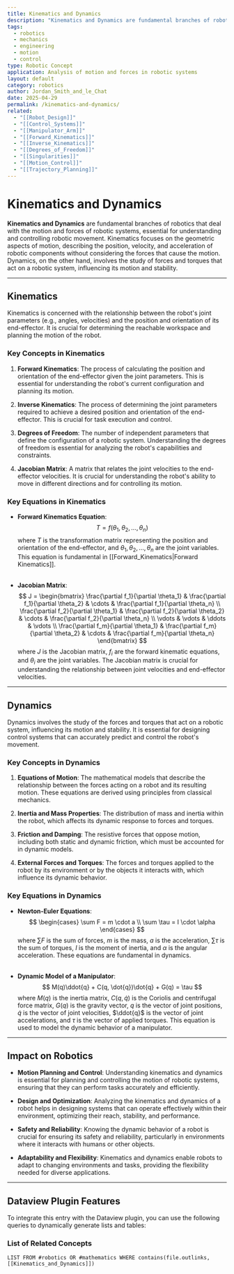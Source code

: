 ```yaml
---
title: Kinematics and Dynamics
description: "Kinematics and Dynamics are fundamental branches of robotics that deal with the motion and forces of robotic systems, essential for understanding and controlling robotic movement."
tags:
  - robotics
  - mechanics
  - engineering
  - motion
  - control
type: Robotic Concept
application: Analysis of motion and forces in robotic systems
layout: default
category: robotics
author: Jordan_Smith_and_le_Chat
date: 2025-04-29
permalink: /kinematics-and-dynamics/
related:
  - "[[Robot_Design]]"
  - "[[Control_Systems]]"
  - "[[Manipulator_Arm]]"
  - "[[Forward_Kinematics]]"
  - "[[Inverse_Kinematics]]"
  - "[[Degrees_of_Freedom]]"
  - "[[Singularities]]"
  - "[[Motion_Control]]"
  - "[[Trajectory_Planning]]"
---
```


# Kinematics and Dynamics

**Kinematics and Dynamics** are fundamental branches of robotics that deal with the motion and forces of robotic systems, essential for understanding and controlling robotic movement. Kinematics focuses on the geometric aspects of motion, describing the position, velocity, and acceleration of robotic components without considering the forces that cause the motion. Dynamics, on the other hand, involves the study of forces and torques that act on a robotic system, influencing its motion and stability.

---

## Kinematics

Kinematics is concerned with the relationship between the robot's joint parameters (e.g., angles, velocities) and the position and orientation of its end-effector. It is crucial for determining the reachable workspace and planning the motion of the robot.

### Key Concepts in Kinematics

1. **Forward Kinematics**: The process of calculating the position and orientation of the end-effector given the joint parameters. This is essential for understanding the robot's current configuration and planning its motion.

2. **Inverse Kinematics**: The process of determining the joint parameters required to achieve a desired position and orientation of the end-effector. This is crucial for task execution and control.

3. **Degrees of Freedom**: The number of independent parameters that define the configuration of a robotic system. Understanding the degrees of freedom is essential for analyzing the robot's capabilities and constraints.

4. **Jacobian Matrix**: A matrix that relates the joint velocities to the end-effector velocities. It is crucial for understanding the robot's ability to move in different directions and for controlling its motion.

### Key Equations in Kinematics

- **Forward Kinematics Equation**:
  $$
  T = f(\theta_1, \theta_2, \ldots, \theta_n)
  $$
  where $T$ is the transformation matrix representing the position and orientation of the end-effector, and $\theta_1, \theta_2, \ldots, \theta_n$ are the joint variables. This equation is fundamental in [[Forward_Kinematics|Forward Kinematics]].
  <br></br>

- **Jacobian Matrix**:
  $$
  J = \begin{bmatrix}
  \frac{\partial f_1}{\partial \theta_1} & \frac{\partial f_1}{\partial \theta_2} & \cdots & \frac{\partial f_1}{\partial \theta_n} \\
  \frac{\partial f_2}{\partial \theta_1} & \frac{\partial f_2}{\partial \theta_2} & \cdots & \frac{\partial f_2}{\partial \theta_n} \\
  \vdots & \vdots & \ddots & \vdots \\
  \frac{\partial f_m}{\partial \theta_1} & \frac{\partial f_m}{\partial \theta_2} & \cdots & \frac{\partial f_m}{\partial \theta_n}
  \end{bmatrix}
  $$
  where $J$ is the Jacobian matrix, $f_i$ are the forward kinematic equations, and $\theta_i$ are the joint variables. The Jacobian matrix is crucial for understanding the relationship between joint velocities and end-effector velocities.

---

## Dynamics

Dynamics involves the study of the forces and torques that act on a robotic system, influencing its motion and stability. It is essential for designing control systems that can accurately predict and control the robot's movement.

### Key Concepts in Dynamics

1. **Equations of Motion**: The mathematical models that describe the relationship between the forces acting on a robot and its resulting motion. These equations are derived using principles from classical mechanics.

2. **Inertia and Mass Properties**: The distribution of mass and inertia within the robot, which affects its dynamic response to forces and torques.

3. **Friction and Damping**: The resistive forces that oppose motion, including both static and dynamic friction, which must be accounted for in dynamic models.

4. **External Forces and Torques**: The forces and torques applied to the robot by its environment or by the objects it interacts with, which influence its dynamic behavior.

### Key Equations in Dynamics

- **Newton-Euler Equations**:
  $$
  \begin{cases}
  \sum F = m \cdot a \\
  \sum \tau = I \cdot \alpha
  \end{cases}
  $$
  where $\sum F$ is the sum of forces, $m$ is the mass, $a$ is the acceleration, $\sum \tau$ is the sum of torques, $I$ is the moment of inertia, and $\alpha$ is the angular acceleration. These equations are fundamental in dynamics.
  <br></br>

- **Dynamic Model of a Manipulator**:
  $$
  M(q)\ddot{q} + C(q, \dot{q})\dot{q} + G(q) = \tau
  $$
  where $M(q)$ is the inertia matrix, $C(q, \dot{q})$ is the Coriolis and centrifugal force matrix, $G(q)$ is the gravity vector, $q$ is the vector of joint positions, $\dot{q}$ is the vector of joint velocities, $\ddot{q}$ is the vector of joint accelerations, and $\tau$ is the vector of applied torques. This equation is used to model the dynamic behavior of a manipulator.

---

## Impact on Robotics

- **Motion Planning and Control**: Understanding kinematics and dynamics is essential for planning and controlling the motion of robotic systems, ensuring that they can perform tasks accurately and efficiently.

- **Design and Optimization**: Analyzing the kinematics and dynamics of a robot helps in designing systems that can operate effectively within their environment, optimizing their reach, stability, and performance.

- **Safety and Reliability**: Knowing the dynamic behavior of a robot is crucial for ensuring its safety and reliability, particularly in environments where it interacts with humans or other objects.

- **Adaptability and Flexibility**: Kinematics and dynamics enable robots to adapt to changing environments and tasks, providing the flexibility needed for diverse applications.

---

## Dataview Plugin Features

To integrate this entry with the Dataview plugin, you can use the following queries to dynamically generate lists and tables:

### List of Related Concepts
```dataview
LIST FROM #robotics OR #mathematics WHERE contains(file.outlinks, [[Kinematics_and_Dynamics]])

